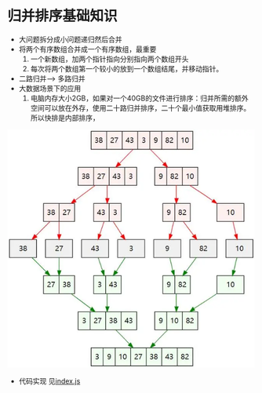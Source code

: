 
# 归并排序基础知识

- 大问题拆分成小问题递归然后合并
- 将两个有序数组合并成一个有序数组，最重要
    1. 一个新数组，加两个指针指向分别指向两个数组开头
    2. 每次将两个数组第一个较小的放到一个数组结尾，并移动指针。
- 二路归并--> 多路归并
- 大数据场景下的应用
    1. 电脑内存大小2GB，如果对一个40GB的文件进行排序：归并所需的额外空间可以放在外存，使用二十路归并排序，二十个最小值获取用堆排序。所以快排是内部排序，

![image](./images/demo.webp)
- 代码实现
    见[index.js](index.js)